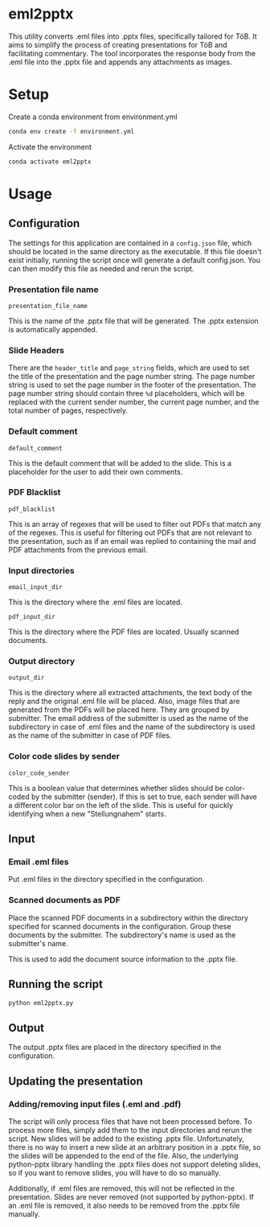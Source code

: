 # eml2pptx

This utility converts .eml files into .pptx files, specifically tailored for TöB. It aims to simplify the process of creating presentations for TöB and facilitating commentary. The tool incorporates the response body from the .eml file into the .pptx file and appends any attachments as images.

# Setup

Create a conda environment from environment.yml

```bash
conda env create -f environment.yml
```

Activate the environment

```bash
conda activate eml2pptx
```

# Usage

## Configuration

The settings for this application are contained in a `config.json` file, which should be located in the same directory as the executable. If this file doesn't exist initially, running the script once will generate a default config.json. You can then modify this file as needed and rerun the script.

### Presentation file name

`presentation_file_name`

This is the name of the .pptx file that will be generated. The .pptx extension is automatically appended.

### Slide Headers

There are the `header_title` and `page_string` fields, which are used to set the title of the presentation and the page number string. The page number string is used to set the page number in the footer of the presentation. The page number string should contain three `%d` placeholders, which will be replaced with the current sender number, the current page number, and the total number of pages, respectively.

### Default comment

`default_comment`

This is the default comment that will be added to the slide. This is a placeholder for the user to add their own comments.

### PDF Blacklist

`pdf_blacklist`

This is an array of regexes that will be used to filter out PDFs that match any of the regexes. This is useful for filtering out PDFs that are not relevant to the presentation, such as if an email was replied to containing the mail and PDF attachments from the previous email.

### Input directories

`email_input_dir`

This is the directory where the .eml files are located.

`pdf_input_dir`

This is the directory where the PDF files are located. Usually scanned documents.

### Output directory

`output_dir`

This is the directory where all extracted attachments, the text body of the reply and the original .eml file will be placed. Also, image files that are generated from the PDFs will be placed here. They are grouped by submitter. The email address of the submitter is used as the name of the subdirectory in case of .eml files and the name of the subdirectory is used as the name of the submitter in case of PDF files.

### Color code slides by sender

`color_code_sender`

This is a boolean value that determines whether slides should be color-coded by the submitter (sender). If this is set to true, each sender will have a different color bar on the left of the slide. This is useful for quickly identifying when a new "Stellungnahem" starts.

## Input

### Email .eml files

Put .eml files in the directory specified in the configuration.

### Scanned documents as PDF

Place the scanned PDF documents in a subdirectory within the directory specified for scanned documents in the configuration. Group these documents by the submitter. The subdirectory's name is used as the submitter's name.

This is used to add the document source information to the .pptx file.

## Running the script

```bash
python eml2pptx.py
```

## Output

The output .pptx files are placed in the directory specified in the configuration.

## Updating the presentation

### Adding/removing input files (.eml and .pdf)

The script will only process files that have not been processed before. To process more files, simply add them to the input directories and rerun the script. New slides will be added to the existing .pptx file. Unfortunately, there is no way to insert a new slide at an arbitrary position in a .pptx file, so the slides will be appended to the end of the file. Also, the underlying python-pptx library handling the .pptx files does not support deleting slides, so if you want to remove slides, you will have to do so manually.

Additionally, if .eml files are removed, this will not be reflected in the presentation. Slides are never removed (not supported by python-pptx). If an .eml file is removed, it also needs to be removed from the .pptx file manually.

